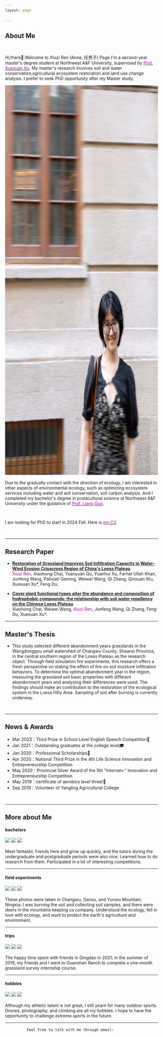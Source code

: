 ```yaml
---
layout: page

---
```

## About Me



<br>

Hi,there👋.Welcome to Xiuzi Ren (Anne, 任秀子) Page.I'm a second-year master's degree student at Northwest A&F University, supervised by [<font color="#B509AC">Prof. Xuexuan Xu</font>](https://www.researchgate.net/profile/Xu-Xuexuan). My master's research involves soil  and water conservation,agricultural ecosystem restoration and land use change analysis. I prefer to seek PhD opportunity after my Master study.

<img src="images/anne.jpg" class="floatpic" width="1077" height="1280">

<br>

Due to the gradually contact with the direction of ecology, I am interested in other aspects of environmental ecology, such as optimizing ecosystem services including water and soil conservation, soil carbon analysis. And I completed my bachelor's degree in pratacultural science at Northwest A&F University under the guidance of [<font color="#B509AC">Prof. Liang Guo</font>](https://www.researchgate.net/profile/Liang-Guo-26).

<br>

I am looking for PhD to start in 2024 Fall. Here is [<font color="#B509AC">my CV</font>](https://Anne-Ren.github.io/mypaper/AnneCV.pdf). 

<br>

---

## Research Paper



- **[Restoration of Grassland Improves Soil Infiltration Capacity in Water-Wind Erosion Crisscross Region of China's Loess Plateau](https://Anne-Ren.github.io/mypaper/paper1.pdf)**<br><font color="#B509AC">Xiuzi Ren</font>, Xiaohong Chai, Yuanyuan Qu, Yuanhui Xu, Farhat Ullah Khan, Junfeng Wang, Palixiati Geming, Weiwei Wang,  Qi Zhang, Qinxuan Wu, Xuexuan Xu*, Feng Du.<br>

- **[Cover plant functional types alter the abundance and composition of hydrophobic compounds: the relationship with soil water repellency on the Chinese Loess Plateau](https://Anne-Ren.github.io/mypaper/plant.pdf)**<br>Xiaohong Chai, Weiwei Wang, <font color="#B509AC">Xiuzi Ren</font>, Junfeng Wang, Qi Zhang, Feng Du, Xuexuan Xu*.<br>

---

## Master's Thesis



- This study selected different abandonment years grasslands in the Wangdonggou small watershed of Changwu County, Shaanxi Province, in the central southern region of the Loess Plateau as the research object. Through field simulation fire experiments, this research offers a fresh perspective on stating the effect of fire on soil moisture infiltration behaviors. To determine the optimal abandonment year in the region, measuring the grassland soil basic properties with different abandonment years and analyzing their differences were used. The findings should make an contribution to the restoration of the ecological system in the Loess Hilly Area. Sampling of soil after burning is currently underway.

<br>

---

## News & Awards


- Mar 2023：Third Prize in School Level English Speech Competition🎤
- Jan 2021：Outstanding graduates at the college level🎓
- Jan 2020：Professional Scholarships🌟 
- Apr 2020：National Third Prize in the 4th Life Science Innovation and Entrepreneurship Competition
- May 2020：Provincial Silver Award of the 5th "Internet+" Innovation and Entrepreneurship Competition
- May 2019：certificate of aerobics level three!💃
- Sep 2019：Volunteer of Yangling Agricultural College

<br>

---

## More about Me

#### bachelors



<div class="third">
<img src="https://Anne-Ren.github.io/images/be1.jpg" >
<img src="https://Anne-Ren.github.io/images/be2.jpg" >
<img src="https://Anne-Ren.github.io/images/be3.jpg" >
</div>
<br>Meet fantastic friends here and grow up quickly, and the tutors during the undergraduate and postgraduate periods were also nice. Learned how to do research from them. Participated in a lot of interesting competitions.

<br>

---

#### field experiments



<div class="third">
<img src="https://Anne-Ren.github.io/images/ex1.jpg" >
<img src="https://Anne-Ren.github.io/images/ex2.jpg" >
<img src="https://Anne-Ren.github.io/images/ex3.jpg" >
</div>
<br>These photos were taken in Changwu, Gansu, and Yunwu Mountain, Ningxia: I was burning the soil and collecting soil samples, and there were deers in the mountains keeping us company. Understood the ecology, fell in love with ecology, and want to protect the earth's agriculture and environment.

<br>

---

#### trips



<div class="third">
<img src="https://Anne-Ren.github.io/images/tr1.jpg" >
<img src="https://Anne-Ren.github.io/images/tr2.jpg" >
<img src="https://Anne-Ren.github.io/images/tr3.jpg" >
</div>
<br>The happy time spent with friends in Qingdao in 2021; in the summer of 2019, my friends and I went to Guanshan Ranch to complete a one-month grassland survey internship course.

<br>

---


#### hobbies



<div class="third">
<img src="https://Anne-Ren.github.io/images/ho1.jpg" >
<img src="https://Anne-Ren.github.io/images/ho2.jpg" >
<img src="https://Anne-Ren.github.io/images/ho3.jpg" >
</div>
<br>Although my athletic talent is not great, I still yearn for many outdoor sports. Drones, photography, and climbing are all my hobbies. I hope to have the opportunity to challenge extreme sports in the future.

<br>

---

              Feel Free to talk with me through email~


